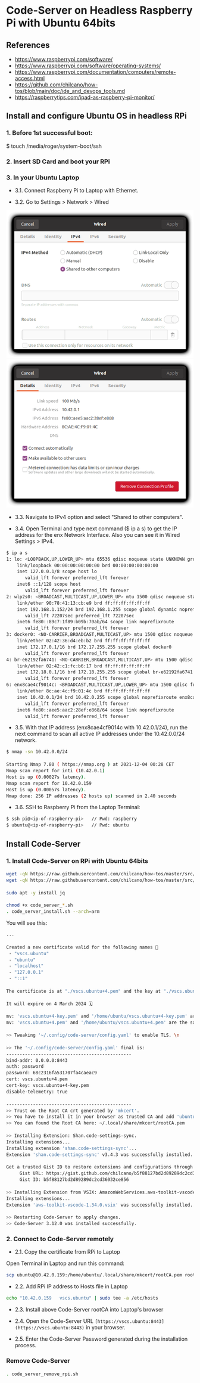 # Code-Server on Headless Raspberry Pi with Ubuntu 64bits

## References
- https://www.raspberrypi.com/software/
- https://www.raspberrypi.com/software/operating-systems/
- https://www.raspberrypi.com/documentation/computers/remote-access.html
- https://github.com/chilcano/how-tos/blob/main/doc/ide_and_devops_tools.md
- https://raspberrytips.com/ipad-as-raspberry-pi-monitor/

## Install and configure Ubuntu OS in headless RPi 

### 1. Before 1st successful boot:

$ touch /media/roger/system-boot/ssh

### 2. Insert SD Card and boot your RPi

### 3. In your Ubuntu Laptop

* 3.1. Connect Raspberry Pi to Laptop with Ethernet.

* 3.2. Go to Settings > Network > Wired 

![](img/code-server-headless-rpi-ubuntu-64bits-network-connection-01.png)
![](img/code-server-headless-rpi-ubuntu-64bits-network-connection-02.png)

* 3.3. Navigate to IPv4 option and select "Shared to other computers".

* 3.4. Open Terminal and type next command ($ ip a s) to get the IP address for the enx<MAC-ADDRESS> Network Interface. Also you can see it in Wired Settings > IPv4. 

```sh
$ ip a s
1: lo: <LOOPBACK,UP,LOWER_UP> mtu 65536 qdisc noqueue state UNKNOWN group default qlen 1000
    link/loopback 00:00:00:00:00:00 brd 00:00:00:00:00:00
    inet 127.0.0.1/8 scope host lo
       valid_lft forever preferred_lft forever
    inet6 ::1/128 scope host 
       valid_lft forever preferred_lft forever
2: wlp2s0: <BROADCAST,MULTICAST,UP,LOWER_UP> mtu 1500 qdisc noqueue state UP group default qlen 1000
    link/ether 90:78:41:13:cb:e9 brd ff:ff:ff:ff:ff:ff
    inet 192.168.1.152/24 brd 192.168.1.255 scope global dynamic noprefixroute wlp2s0
       valid_lft 72207sec preferred_lft 72207sec
    inet6 fe80::89c7:1f89:b09b:70ab/64 scope link noprefixroute 
       valid_lft forever preferred_lft forever
3: docker0: <NO-CARRIER,BROADCAST,MULTICAST,UP> mtu 1500 qdisc noqueue state DOWN group default 
    link/ether 02:42:36:d4:eb:b2 brd ff:ff:ff:ff:ff:ff
    inet 172.17.0.1/16 brd 172.17.255.255 scope global docker0
       valid_lft forever preferred_lft forever
4: br-e62192fa6741: <NO-CARRIER,BROADCAST,MULTICAST,UP> mtu 1500 qdisc noqueue state DOWN group default 
    link/ether 02:42:c1:fc:b6:17 brd ff:ff:ff:ff:ff:ff
    inet 172.18.0.1/16 brd 172.18.255.255 scope global br-e62192fa6741
       valid_lft forever preferred_lft forever
6: enx8cae4cf9014c: <BROADCAST,MULTICAST,UP,LOWER_UP> mtu 1500 qdisc fq_codel state UP group default qlen 1000
    link/ether 8c:ae:4c:f9:01:4c brd ff:ff:ff:ff:ff:ff
    inet 10.42.0.1/24 brd 10.42.0.255 scope global noprefixroute enx8cae4cf9014c
       valid_lft forever preferred_lft forever
    inet6 fe80::aee5:aac2:28ef:e868/64 scope link noprefixroute 
       valid_lft forever preferred_lft forever
```

* 3.5. With that IP address (enx8cae4cf9014c with 10.42.0.1/24), run the next command to scan all active IP addresses under the 10.42.0.0/24 network.

```sh
$ nmap -sn 10.42.0.0/24

Starting Nmap 7.80 ( https://nmap.org ) at 2021-12-04 00:28 CET
Nmap scan report for inti (10.42.0.1)
Host is up (0.00027s latency).
Nmap scan report for 10.42.0.159
Host is up (0.00057s latency).
Nmap done: 256 IP addresses (2 hosts up) scanned in 2.40 seconds
```

* 3.6. SSH to Raspberry Pi from the Laptop Terminal: 

```sh
$ ssh pi@<ip-of-raspberry-pi>   // Pwd: raspberry
$ ubuntu@<ip-of-raspberry-pi>   // Pwd: ubuntu

```

## Install Code-Server


### 1. Install Code-Server on RPi with Ubuntu 64bits

```sh
wget -qN https://raw.githubusercontent.com/chilcano/how-tos/master/src/code_server_install.sh
wget -qN https://raw.githubusercontent.com/chilcano/how-tos/master/src/code_server_remove.sh

sudo apt -y install jq

chmod +x code_server_*.sh
. code_server_install.sh --arch=arm
```

You will see this:
```sh
...

Created a new certificate valid for the following names 📜
 - "vscs.ubuntu"
 - "ubuntu"
 - "localhost"
 - "127.0.0.1"
 - "::1"

The certificate is at "./vscs.ubuntu+4.pem" and the key at "./vscs.ubuntu+4-key.pem" ✅

It will expire on 4 March 2024 🗓

mv: 'vscs.ubuntu+4-key.pem' and '/home/ubuntu/vscs.ubuntu+4-key.pem' are the same file
mv: 'vscs.ubuntu+4.pem' and '/home/ubuntu/vscs.ubuntu+4.pem' are the same file

>> Tweaking '~/.config/code-server/config.yaml' to enable TLS. \n

>> The '~/.config/code-server/config.yaml' final is: 
-----------------------------------------------
bind-addr: 0.0.0.0:8443
auth: password
password: 68c2316fa531707fa4caeac9
cert: vscs.ubuntu+4.pem
cert-key: vscs.ubuntu+4-key.pem
disable-telemetry: true

-----------------------------------------------
>> Trust on the Root CA crt generated by 'mkcert'.
>> You have to install it in your browser as trusted CA and add 'ubuntu 192.168.1.44' in your '/etc/hosts' file.
>> You can found the Root CA here: ~/.local/share/mkcert/rootCA.pem 

>> Installing Extension: Shan.code-settings-sync. 
Installing extensions...
Installing extension 'shan.code-settings-sync'...
Extension 'shan.code-settings-sync' v3.4.3 was successfully installed.

Get a trusted Gist ID to restore extensions and configurations through Settings-Sync extension:
	 Gist URL: https://gist.github.com/chilcano/b5f88127bd2d89289dc2cd36032ce856 
	 Gist ID: b5f88127bd2d89289dc2cd36032ce856 

>> Installing Extension from VSIX: AmazonWebServices.aws-toolkit-vscode. 
Installing extensions...
Extension 'aws-toolkit-vscode-1.34.0.vsix' was successfully installed.

>> Restarting Code-Server to apply changes. 
>> Code-Server 3.12.0 was installed successfully. 
```

### 2. Connect to Code-Server remotely

* 2.1. Copy the certificate from RPi to Laptop

Open Terminal in Laptop and run this command:
```sh
scp ubuntu@10.42.0.159:/home/ubuntu/.local/share/mkcert/rootCA.pem rootCA.pem
```

* 2.2. Add RPi IP address to Hosts file in Laptop

```sh
echo "10.42.0.159	vscs.ubuntu" | sudo tee -a /etc/hosts
```

* 2.3. Install above Code-Server rootCA into Laptop's browser

* 2.4. Open the Code-Server URL `[https://vscs.ubuntu:8443](https://vscs.ubuntu:8443)` in your browser.

* 2.5. Enter the Code-Server Password generated during the installation process.


### Remove Code-Server

```sh
. code_server_remove_rpi.sh

```
